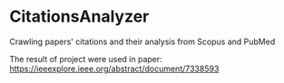 # CitationsAnalyzer
Crawling papers' citations and their analysis from Scopus and PubMed

The result of project were used in paper:
https://ieeexplore.ieee.org/abstract/document/7338593

